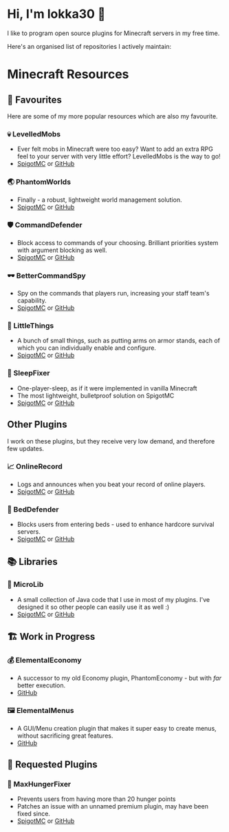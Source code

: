 # Hi, I'm lokka30 👋
I like to program open source plugins for Minecraft servers in my free time.

Here's an organised list of repositories I actively maintain:

# Minecraft Resources

## 🌟 Favourites
Here are some of my more popular resources which are also my favourite.

### 💀 LevelledMobs
* Ever felt mobs in Minecraft were too easy? Want to add an extra RPG feel to your server with very little effort? LevelledMobs is the way to go!
* [SpigotMC](https://www.spigotmc.org/resources/levelledmobs-for-1-16-x-1-17-x.74304/) or [GitHub](https://github.com/lokka30/LevelledMobs)

### 🌏 PhantomWorlds
* Finally - a robust, lightweight world management solution.
* [SpigotMC](https://www.spigotmc.org/resources/phantomworlds-for-1-7-x-1-17-x.84099/) or [GitHub](https://github.com/lokka30/PhantomWorlds)

### 🛡️ CommandDefender
* Block access to commands of your choosing. Brilliant priorities system with argument blocking as well.
* [SpigotMC](https://www.spigotmc.org/resources/commanddefender-for-1-7-x-1-17-x.84167/) or [GitHub](https://github.com/lokka30/CommandDefender)

### 🕶️ BetterCommandSpy
* Spy on the commands that players run, increasing your staff team's capability.
* [SpigotMC](https://www.spigotmc.org/resources/bettercommandspy-for-1-7-x-1-17-x.84030/) or [GitHub](https://github.com/lokka30/BetterCommandSpy)

### 🤏 LittleThings
* A bunch of small things, such as putting arms on armor stands, each of which you can individually enable and configure.
* [SpigotMC](https://www.spigotmc.org/resources/littlethings-for-1-7-x-1-17-x.84163/) or [GitHub](https://github.com/lokka30/LittleThings)

### 🛌 SleepFixer
* One-player-sleep, as if it were implemented in vanilla Minecraft
* The most lightweight, bulletproof solution on SpigotMC
* [SpigotMC](https://www.spigotmc.org/resources/sleepfixer.76746/) or [GitHub](https://github.com/lokka30/SleepFixer)

## Other Plugins
I work on these plugins, but they receive very low demand, and therefore few updates.

### 📈 OnlineRecord
* Logs and announces when you beat your record of online players.
* [SpigotMC](https://www.spigotmc.org/resources/onlinerecord-for-1-7-x-1-17-x.87390/) or [GitHub](https://github.com/lokka30/OnlineRecord)

### 💂 BedDefender
* Blocks users from entering beds - used to enhance hardcore survival servers.
* [SpigotMC](https://www.spigotmc.org/resources/beddefender-for-1-7-x-1-17-x.84183/) or [GitHub](https://github.com/lokka30/BedDefender)

## 📚 Libraries

### 🌠 MicroLib
* A small collection of Java code that I use in most of my plugins. I've designed it so other people can easily use it as well :)
* [SpigotMC](https://www.spigotmc.org/resources/microlib-for-1-7-x-1-17-x.84017/) or [GitHub](https://github.com/lokka30/MicroLib)

## 🏗️ Work in Progress

### 💰 ElementalEconomy
* A successor to my old Economy plugin, PhantomEconomy - but with *far* better execution.
* [GitHub](https://github.com/lokka30/ElementalEconomy)

### 🖼️ ElementalMenus
* A GUI/Menu creation plugin that makes it super easy to create menus, without sacrificing great features.
* [GitHub](https://github.com/lokka30/ElementalMenus)

## 🙋 Requested Plugins

### 🍖 MaxHungerFixer
* Prevents users from having more than 20 hunger points
* Patches an issue with an unnamed premium plugin, may have been fixed since.
* [SpigotMC](https://www.spigotmc.org/resources/maxhungerfixer-for-1-7-x-1-17-x.84012/) or [GitHub](https://github.com/lokka30/MaxHungerFixer)
